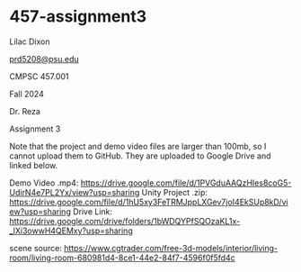 # 457-assignment3
Lilac Dixon

prd5208@psu.edu

CMPSC 457.001

Fall 2024

Dr. Reza

Assignment 3

Note that the project and demo video files are larger than 100mb, so I cannot upload them to GitHub.
They are uploaded to Google Drive and linked below.

Demo Video .mp4:     https://drive.google.com/file/d/1PVGduAAQzHIes8coG5-UdirN4e7PL2Yx/view?usp=sharing
Unity Project .zip:  https://drive.google.com/file/d/1hU5xy3FeTRMJppLXGev7joI4EkSUp8kD/view?usp=sharing
Drive Link:          https://drive.google.com/drive/folders/1bWDQYPfSQOzaKL1x-_lXi3owwH4QEMxy?usp=sharing

scene source:
https://www.cgtrader.com/free-3d-models/interior/living-room/living-room-680981d4-8ce1-44e2-84f7-4596f0f5fd4c
